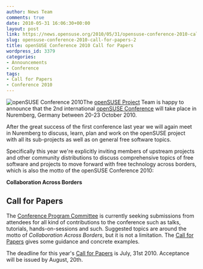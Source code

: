 ```yaml
---
author: News Team
comments: true
date: 2010-05-31 16:06:30+00:00
layout: post
link: https://news.opensuse.org/2010/05/31/opensuse-conference-2010-call-for-papers-2/
slug: opensuse-conference-2010-call-for-papers-2
title: openSUSE Conference 2010 Call for Papers
wordpress_id: 3379
categories:
- Announcements
- Conference
tags:
- Call for Papers
- Conference 2010
---
```


![openSUSE Conference 2010](http://en.opensuse.org/images/d/d7/Conf2010_300x250px.png)The [openSUSE Project](http://www.opensuse.org) Team is happy to announce that the 2nd international [openSUSE Conference](http://en.opensuse.org/openSUSE:Conference) will take place in Nuremberg, Germany between 20-23 October 2010.

After the great success of the first conference last year we will again meet in Nuremberg to discuss, learn, plan and work on the openSUSE project with all its sub-projects as well as on general free software topics.

Specifically this year we're explicitly inviting members of upstream projects and other community distributions to discuss comprehensive topics of free software and projects to move forward with free technology across borders, which is also the motto of the openSUSE Conference 2010:


**Collaboration Across Borders**





## Call for Papers


The [Conference Program Committee](http://en.opensuse.org/openSUSE:Conference_program_committee) is currently seeking submissions from attendees for all kind of contributions to the conference such as talks, tutorials, hands-on-sessions and such. Suggested topics are around the motto of _Collaboration Across Borders_, but it is not a limitation. The [Call for Papers](http://en.opensuse.org/openSUSE:Conference_call_for_papers) gives some guidance and concrete examples.

The deadline for this year's [Call for Papers](http://en.opensuse.org/openSUSE:Conference_call_for_papers) is July, 31st 2010. Acceptance will be issued by August, 20th.
